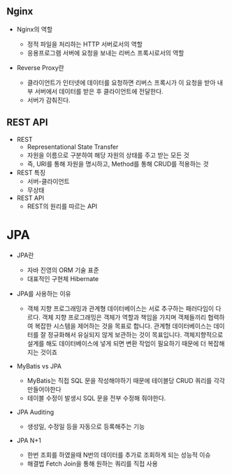 ## Nginx

- Nginx의 역할
  - 정적 파일을 처리하는 HTTP 서버로서의 역할
  - 응용프로그램 서버에 요청을 보내는 리버스 프록시로서의 역할

- Reverse Proxy란
  - 클라이언트가 인터넷에 데이터를 요청하면 리버스 프록시가 이 요청을 받아 내부 서버에서 데이터를 받은 후 클라이언트에 전달한다.
  - 서버가 감춰진다.




## REST API

- REST
  - Representational State Transfer
  - 자원을 이름으로 구분하여 해당 자원의 상태를 주고 받는 모든 것
  - 즉, URI를 통해 자원을 명시하고, Method를 통해 CRUD를 적용하는 것
- REST 특징
  - 서버-클라이언트
  - 무상태
- REST API
  - REST의 원리를 따르는 API



# JPA

- JPA란
  - 자바 진영의 ORM 기술 표준
  - 대표적인 구현체 Hibernate
- JPA를 사용하는 이유
  - 객체 지향 프로그래밍과 관계형 데이터베이스는 서로 추구하는 패러다임이 다르다. 객체 지향 프로그래밍은 객체가 역할과 책임을 가지며 객체들끼리 협력하여 복잡한 시스템을 제어하는 것을 목표로 합니다. 관계형 데이터베이스는 데이터를 잘 정규화해서 유실되지 않게 보관하는 것이 목표입니다. 객체지향적으로 설계를 해도 데이터베이스에 넣게 되면 변환 작업이 필요하기 때문에 더 복잡해지는 것이죠

- MyBatis vs JPA
  - MyBatis는 직접 SQL 문을 작성해야하기 때문에 테이블당 CRUD 쿼리를 각각 만들어야한다
  - 테이블 수정이 발생시 SQL 문을 전부 수정해 줘야한다.
- JPA Auditing
  - 생성일, 수정일 등을 자동으로 등록해주는 기능

- JPA N+1
  - 한번 조회를 하였을때 N번의 데이터를 추가로 조회하게 되는 성능적 이슈
  - 해결법 Fetch Join을 통해 원하는 쿼리를 직접 사용